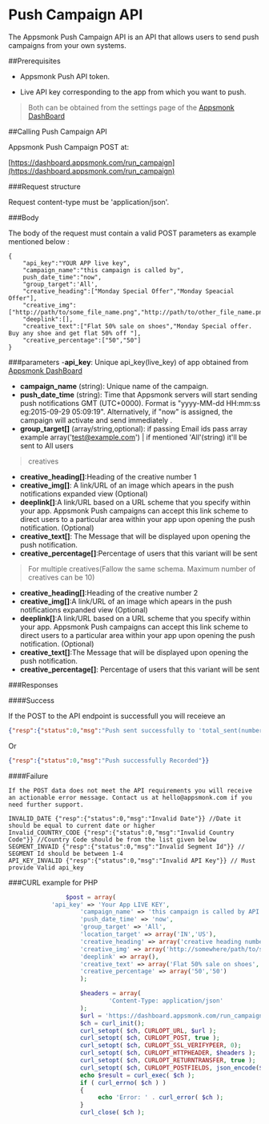 # Push Campaign API

The Appsmonk Push Campaign API is an API that allows users to send push campaigns from your own systems.

##Prerequisites

- Appsmonk Push API token.

- Live API key corresponding to the app from which you want to push.


> Both can be obtained from the settings page of the [Appsmonk DashBoard](https://dashboard.appsmonk.com/)

##Calling Push Campaign API
 
Appsmonk Push Campaign POST at:

[https://dashboard.appsmonk.com/run_campaign](https://dashboard.appsmonk.com/run_campaign)

###Request structure

Request content-type must be 'application/json'.

###Body

The body of the request must contain a valid POST parameters as example mentioned below :

```
{
	"api_key":"YOUR APP live key",
	"campaign_name":"this campaign is called by",
	push_date_time":"now",
	"group_target":'All',
	"creative_heading":["Monday Special Offer","Monday Speacial Offer"],
	"creative_img":["http://path/to/some_file_name.png","http://path/to/other_file_name.png"],
	"deeplink":[],
	"creative_text":["Flat 50% sale on shoes","Monday Special offer. Buy any shoe and get flat 50% off "],
	"creative_percentage":["50","50"]
}
```
###parameters
-<b>api_key</b>: Unique api_key(live_key) of app obtained from [Appsmonk DashBoard](https://dashboard.appsmonk.com/)
- <b>campaign_name</b> (string): Unique name of the campaign.
- <b>push_date_time</b> (string): Time that Appsmonk servers will start sending push notifications GMT (UTC+0000). Format is "yyyy-MM-dd HH:mm:ss eg:2015-09-29 05:09:19". Alternatively, if "now" is assigned, the campaign will activate and send immediately .
- <b>group_target[]</b> (array/string,optional): if passing Email ids pass array example array('test@example.com') | if mentioned 'All'(string) it'll be sent to All users 

> creatives 

- <b>creative_heading[]</b>:Heading of the creative number 1				
- <b>creative_img[]</b>: A link/URL of an image which apears in the push notifications expanded view (Optional)
- <b>deeplink[]</b>:A link/URL based on a URL scheme that you specify within your app. Appsmonk Push campaigns can accept this link scheme to direct users to a particular area within your app upon opening the push notification. (Optional)
- <b>creative_text[]</b>: The Message that will be displayed upon opening the push notification. 
- <b>creative_percentage[]</b>:Percentage of users that this variant will be sent

> For multiple creatives(Fallow the same schema. Maximum number of creatives can be 10)

- <b>creative_heading[]</b>:Heading of the creative number 2
- <b>creative_img[]</b>:A link/URL of an image which apears in the push notifications expanded view (Optional)
- <b>deeplink[]</b>:A link/URL based on a URL scheme that you specify within your app. Appsmonk Push campaigns can accept this link scheme to direct users to a particular area within your app upon opening the push notification. (Optional)
- <b>creative_text[]</b>:The Message that will be displayed upon opening the push notification. 
- <b>creative_percentage[]</b>: Percentage of users that this variant will be sent 

###Responses

####Success</b>

If the POST to the API endpoint is successfull you will receieve an 
```json
{"resp":{"status":0,"msg":"Push sent successfully to 'total_sent(number)' users"}}
```
Or
```json
{"resp":{"status":0,"msg":"Push successfully Recorded"}}
```
####Failure

```
If the POST data does not meet the API requirements you will receive an actionable error message. Contact us at hello@appsmonk.com if you need further support.

INVALID_DATE {"resp":{"status":0,"msg":"Invalid Date"}} //Date it should be equal to current date or higher
Invalid_COUNTRY_CODE {"resp":{"status":0,"msg":"Invalid Country Code"}} //Country Code should be from the list given below
SEGMENT_INVAID {"resp":{"status":0,"msg":"Invalid Segment Id"}} // SEGMENT Id should be between 1-4
API_KEY_INVALID {"resp":{"status":0,"msg":"Invalid API Key"}} // Must provide Valid api_key
```


###CURL example for PHP

```php
                $post = array(
		    'api_key' => 'Your App LIVE KEY',
                    'campaign_name' => 'this campaign is called by API',
                    'push_date_time' => 'now',
                    'group_target' => 'All',
                    'location_target' => array('IN','US'),
                    'creative_heading' => array('creative heading number 1','creative heading number 2'),             
                    'creative_img' => array('http://somewhere/path/to/some_file_name.png','http://somewhere/path/to/other_file_name.png'),
                    'deeplink' => array(),
                    'creative_text' => array('Flat 50% sale on shoes','Monday Special offer. Buy any shoe and get flat 50% off'),
                    'creative_percentage' => array('50','50')
                    );

                    $headers = array(
                            'Content-Type: application/json'
                    );
                    $url = 'https://dashboard.appsmonk.com/run_campaign_api';
                    $ch = curl_init();
                    curl_setopt( $ch, CURLOPT_URL, $url );
                    curl_setopt( $ch, CURLOPT_POST, true );
                    curl_setopt( $ch, CURLOPT_SSL_VERIFYPEER, 0);
                    curl_setopt( $ch, CURLOPT_HTTPHEADER, $headers );
                    curl_setopt( $ch, CURLOPT_RETURNTRANSFER, true );
                    curl_setopt( $ch, CURLOPT_POSTFIELDS, json_encode($post));
                   	echo $result = curl_exec( $ch );
                    if ( curl_errno( $ch ) )
                    {
                         echo 'Error: ' . curl_error( $ch );
                    }
                    curl_close( $ch );
```

